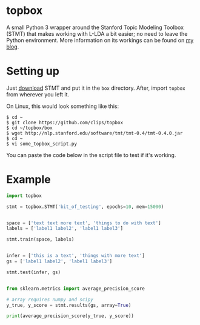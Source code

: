 # topbox
A small Python 3 wrapper around the Stanford Topic Modeling Toolbox (STMT) that makes working with L-LDA a bit easier; no need to leave the Python environment. More information on its workings can be found on [my blog](https://cmry.github.io/notes/topbox).

# Setting up

Just [download](http://nlp.stanford.edu/software/tmt/tmt-0.4/tmt-0.4.0.jar) STMT and put it in the `box` directory. After, import `topbox` from wherever you left it.

On Linux, this would look something like this:

``` shell
$ cd ~
$ git clone https://github.com/clips/topbox
$ cd ~/topbox/box
$ wget http://nlp.stanford.edu/software/tmt/tmt-0.4/tmt-0.4.0.jar
$ cd ~
$ vi some_topbox_script.py
```

You can paste the code below in the script file to test if it's working.

# Example

``` python
import topbox

stmt = topbox.STMT('bit_of_testing', epochs=10, mem=15000)


space = ['text text more text', 'things to do with text']
labels = ['label1 label2', 'label1 label3']

stmt.train(space, labels)


infer = ['this is a text', 'things with more text']
gs = ['label1 label2', 'label1 label3']

stmt.test(infer, gs)


from sklearn.metrics import average_precision_score

# array requires numpy and scipy
y_true, y_score = stmt.results(gs, array=True)

print(average_precision_score(y_true, y_score))
```
